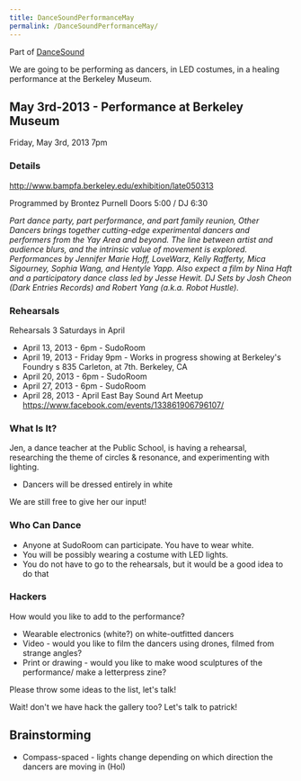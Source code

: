 ```yaml
---
title: DanceSoundPerformanceMay
permalink: /DanceSoundPerformanceMay/
---
```


Part of [DanceSound](/DanceSound "wikilink")

We are going to be performing as dancers, in LED costumes, in a healing performance at the Berkeley Museum.

May 3rd-2013 - Performance at Berkeley Museum
---------------------------------------------

Friday, May 3rd, 2013 7pm

### Details

<http://www.bampfa.berkeley.edu/exhibition/late050313>

Programmed by Brontez Purnell Doors 5:00 / DJ 6:30

*Part dance party, part performance, and part family reunion, Other Dancers brings together cutting-edge experimental dancers and performers from the Yay Area and beyond. The line between artist and audience blurs, and the intrinsic value of movement is explored. Performances by Jennifer Marie Hoff, LoveWarz, Kelly Rafferty, Mica Sigourney, Sophia Wang, and Hentyle Yapp. Also expect a film by Nina Haft and a participatory dance class led by Jesse Hewit. DJ Sets by Josh Cheon (Dark Entries Records) and Robert Yang (a.k.a. Robot Hustle).*

### Rehearsals

Rehearsals 3 Saturdays in April

-   April 13, 2013 - 6pm - SudoRoom
-   April 19, 2013 - Friday 9pm - Works in progress showing at Berkeley's Foundry s 835 Carleton, at 7th. Berkeley, CA
-   April 20, 2013 - 6pm - SudoRoom
-   April 27, 2013 - 6pm - SudoRoom
-   April 28, 2013 - April East Bay Sound Art Meetup <https://www.facebook.com/events/133861906796107/>

### What Is It?

Jen, a dance teacher at the Public School, is having a rehearsal, researching the theme of circles & resonance, and experimenting with lighting.

-   Dancers will be dressed entirely in white

We are still free to give her our input!

### Who Can Dance

-   Anyone at SudoRoom can participate. You have to wear white.
-   You will be possibly wearing a costume with LED lights.
-   You do not have to go to the rehearsals, but it would be a good idea to do that

### Hackers

How would you like to add to the performance?

-   Wearable electronics (white?) on white-outfitted dancers
-   Video - would you like to film the dancers using drones, filmed from strange angles?
-   Print or drawing - would you like to make wood sculptures of the performance/ make a letterpress zine?

Please throw some ideas to the list, let's talk!

Wait! don't we have hack the gallery too? Let's talk to patrick!

Brainstorming
-------------

-   Compass-spaced - lights change depending on which direction the dancers are moving in (Hol)
